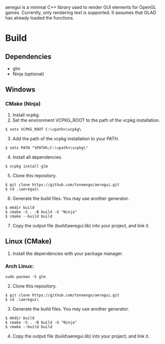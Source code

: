 aeregui is a minimal C++ library used to render GUI elements for OpenGL games.
Currently, only rendering text is supported. It assumes that GLAD has already loaded the functions.

# Build
## Dependencies
- glm
- Ninja (optional)
## Windows
### CMake (Ninja)
1. Install vcpkg.
2. Set the environment VCPKG_ROOT to the path of the vcpkg installation.
```
$ setx VCPKG_ROOT C:\<path>\vcpkg\
```
3. Add the path of the vcpkg installation to your PATH.
```
$ setx PATH "%PATH%;C:\<path>\vcpkg\"
```
4. Install all dependencies.
```
$ vcpkg install glm
```
5. Clone this repository.
```
$ git clone https://github.com/toneengo/aeregui.git
$ cd .\aeregui\
```
6. Generate the build files. You may use another generator.
```
$ mkdir build
$ cmake -S . -B build -G "Ninja"
$ cmake --build build
```
7. Copy the output file (build\aeregui.lib) into your project, and link it.
## Linux (CMake)
1. Install the dependencies with your package manager.
### Arch Linux:
```
sudo pacman -S glm
```
2. Clone this repository.
```
$ git clone https://github.com/toneengo/aeregui.git
$ cd .\aeregui\
```
3. Generate the build files. You may use another generator.
```
$ mkdir build
$ cmake -S . -B build -G "Ninja"
$ cmake --build build
```
4. Copy the output file (build\aeregui.lib) into your project, and link it.
